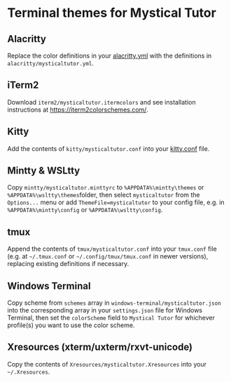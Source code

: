 # Terminal themes for Mystical Tutor

## Alacritty

Replace the color definitions in your [alacritty.yml](https://github.com/alacritty/alacritty#configuration) with the definitions in `alacritty/mysticaltutor.yml`.

## iTerm2

Download `iterm2/mysticaltutor.itermcolors` and see installation instructions at https://iterm2colorschemes.com/.

## Kitty

Add the contents of `kitty/mysticaltutor.conf` into your [kitty.conf](https://sw.kovidgoyal.net/kitty/conf.html) file.

## Mintty & WSLtty

Copy `mintty/mysticaltutor.minttyrc` to `%APPDATA%\mintty\themes` or `%APPDATA%\wsltty\themes`folder, then select `mysticaltutor` from the `Options...` menu or add `ThemeFile=mysticaltutor` to your config file, e.g. in `%APPDATA%\mintty\config` or `%APPDATA%\wsltty\config`.

## tmux

Append the contents of `tmux/mysticaltutor.conf` into your `tmux.conf` file (e.g. at `~/.tmux.conf` or `~/.config/tmux/tmux.conf` in newer versions), replacing existing definitions if necessary.

## Windows Terminal

Copy scheme from `schemes` array in `windows-terminal/mysticaltutor.json` into the corresponding array in your `settings.json` file for Windows Terminal, then set the `colorScheme` field to `Mystical Tutor` for whichever profile(s) you want to use the color scheme.

## Xresources (xterm/uxterm/rxvt-unicode)

Copy the contents of `Xresources/mysticaltutor.Xresources` into your `~/.Xresources`.
